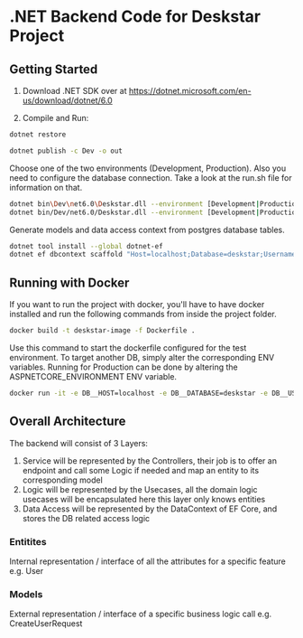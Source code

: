 # .NET Backend Code for Deskstar Project

## Getting Started

1. Download .NET SDK over at https://dotnet.microsoft.com/en-us/download/dotnet/6.0

2. Compile and Run:

``` bash 
dotnet restore
```

``` bash 
dotnet publish -c Dev -o out
```

Choose one of the two environments (Development, Production). Also you need to configure
the database connection. Take a look at the run.sh file for information on that.

``` bash 
dotnet bin\Dev\net6.0\Deskstar.dll --environment [Development|Production] #cmd
dotnet bin/Dev/net6.0/Deskstar.dll --environment [Development|Production] #bash
```

Generate models and data access context from postgres database tables.

``` bash
dotnet tool install --global dotnet-ef
dotnet ef dbcontext scaffold "Host=localhost;Database=deskstar;Username=postgres;Password=root" Npgsql.EntityFrameworkCore.PostgreSQL -o Models
```

## Running with Docker

If you want to run the project with docker, you'll have to have docker installed and
run the following commands from inside the project folder.

``` bash 
docker build -t deskstar-image -f Dockerfile .
```

Use this command to start the dockerfile configured for the test environment. To target another DB, simply
alter the corresponding ENV variables. Running for Production can be done by altering the ASPNETCORE_ENVIRONMENT
ENV variable.
``` bash
docker run -it -e DB__HOST=localhost -e DB__DATABASE=deskstar -e DB__USERNAME=postgres -e DB__PASSWORD=root -e ASPNETCORE_ENVIRONMENT=Development --rm -p 5000:5000 --name deskstar-backend deskstar-image
```

## Overall Architecture

The backend will consist of 3 Layers:

1. Service
   will be represented by the Controllers, their job is to offer an endpoint and call some Logic if needed and map an entity to its corresponding model
2. Logic
   will be represented by the Usecases, all the domain logic usecases will be encapsulated here this layer only knows entities
3. Data Access
   will be represented by the DataContext of EF Core, and stores the DB related access logic

### Entitites

Internal representation / interface of all the attributes for a specific feature e.g. User

### Models

External representation / interface of a specific business logic call e.g. CreateUserRequest